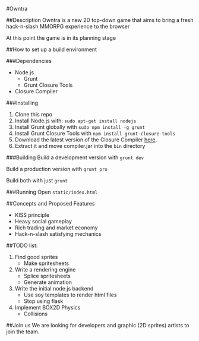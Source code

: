 #Owntra

##Description
Owntra is a new 2D top-down game that aims to bring a fresh hack-n-slash MMORPG experience to the browser

At this point the game is in its planning stage

##How to set up a build environment

###Dependencies
* Node.js
    * Grunt
    * Grunt Closure Tools
* Closure Compiler

###Installing
1. Clone this repo
2. Install Node.js with: `sudo apt-get install nodejs`
3. Install Grunt globally with `sudo npm install -g grunt`
4. Install Grunt Closure Tools with `npm install grunt-closure-tools`
5. Download the latest version of the Closure Compiler [here](http://closure-compiler.googlecode.com/files/compiler-latest.zip).
6. Extract it and move compiler.jar into the `bin` directory

###Building
Build a development version with `grunt dev`

Build a production version with `grunt pro`

Build both with just `grunt`

###Running
Open `static/index.html`

##Concepts and Proposed Features
* KISS principle
* Heavy social gameplay
* Rich trading and market economy
* Hack-n-slash satisfying mechanics

##TODO list:
1. Find good sprites
    * Make spritesheets
2. Write a rendering engine
    * Splice spritesheets
    * Generate animation
3. Write the initial node.js backend
    * Use soy templates to render html files
    * Stop using flask
4. Implement BOX2D Physics
    * Collisions

##Join us
We are looking for developers and graphic (2D sprites) artists to join the team.
